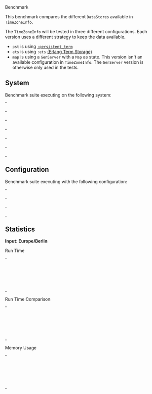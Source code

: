 Benchmark

This benchmark compares the different `DataStores` available in
`TimeZoneInfo`.

The `TimeZoneInfo` will be tested in three different configurations.
Each version uses a different strategy to keep the data available.
- `pst` is using
  [`:persistent_term`](https://erlang.org/doc/man/persistent_term.html)
- `ets` is using `:ets`
  [(Erlang Term Storage)](https://erlang.org/doc/man/ets.html)
- `map` is using a `GenServer` with a `Map` as state. This
  version isn't an available configuration in `TimeZoneInfo`. The
  `GenServer` version is otherwise only used in the tests.


## System

Benchmark suite executing on the following system:

<table style="width: 1%">
  <tr>
    <th style="width: 1%; white-space: nowrap">Operating System</th>
    <td>macOS</td>
  </tr><tr>
    <th style="white-space: nowrap">CPU Information</th>
    <td style="white-space: nowrap">Apple M1</td>
  </tr><tr>
    <th style="white-space: nowrap">Number of Available Cores</th>
    <td style="white-space: nowrap">8</td>
  </tr><tr>
    <th style="white-space: nowrap">Available Memory</th>
    <td style="white-space: nowrap">16 GB</td>
  </tr><tr>
    <th style="white-space: nowrap">Elixir Version</th>
    <td style="white-space: nowrap">1.14.1</td>
  </tr><tr>
    <th style="white-space: nowrap">Erlang Version</th>
    <td style="white-space: nowrap">25.1.2</td>
  </tr>
</table>

## Configuration

Benchmark suite executing with the following configuration:

<table style="width: 1%">
  <tr>
    <th style="width: 1%">:time</th>
    <td style="white-space: nowrap">10 s</td>
  </tr><tr>
    <th>:parallel</th>
    <td style="white-space: nowrap">1</td>
  </tr><tr>
    <th>:warmup</th>
    <td style="white-space: nowrap">2 s</td>
  </tr>
</table>

## Statistics



__Input: Europe/Berlin__

Run Time

<table style="width: 1%">
  <tr>
    <th>Name</th>
    <th style="text-align: right">IPS</th>
    <th style="text-align: right">Average</th>
    <th style="text-align: right">Devitation</th>
    <th style="text-align: right">Median</th>
    <th style="text-align: right">99th&nbsp;%</th>
  </tr>

  <tr>
    <td style="white-space: nowrap">pst</td>
    <td style="white-space: nowrap; text-align: right">2313.56 K</td>
    <td style="white-space: nowrap; text-align: right">0.43 &micro;s</td>
    <td style="white-space: nowrap; text-align: right">&plusmn;7444.04%</td>
    <td style="white-space: nowrap; text-align: right">0.38 &micro;s</td>
    <td style="white-space: nowrap; text-align: right">0.50 &micro;s</td>
  </tr>

  <tr>
    <td style="white-space: nowrap">ets</td>
    <td style="white-space: nowrap; text-align: right">43.67 K</td>
    <td style="white-space: nowrap; text-align: right">22.90 &micro;s</td>
    <td style="white-space: nowrap; text-align: right">&plusmn;37.25%</td>
    <td style="white-space: nowrap; text-align: right">20.29 &micro;s</td>
    <td style="white-space: nowrap; text-align: right">45.54 &micro;s</td>
  </tr>

  <tr>
    <td style="white-space: nowrap">map</td>
    <td style="white-space: nowrap; text-align: right">41.20 K</td>
    <td style="white-space: nowrap; text-align: right">24.27 &micro;s</td>
    <td style="white-space: nowrap; text-align: right">&plusmn;24.51%</td>
    <td style="white-space: nowrap; text-align: right">21.83 &micro;s</td>
    <td style="white-space: nowrap; text-align: right">45.58 &micro;s</td>
  </tr>

</table>


Run Time Comparison

<table style="width: 1%">
  <tr>
    <th>Name</th>
    <th style="text-align: right">IPS</th>
    <th style="text-align: right">Slower</th>
  <tr>
    <td style="white-space: nowrap">pst</td>
    <td style="white-space: nowrap;text-align: right">2313.56 K</td>
    <td>&nbsp;</td>
  </tr>

  <tr>
    <td style="white-space: nowrap">ets</td>
    <td style="white-space: nowrap; text-align: right">43.67 K</td>
    <td style="white-space: nowrap; text-align: right">52.98x</td>
  </tr>

  <tr>
    <td style="white-space: nowrap">map</td>
    <td style="white-space: nowrap; text-align: right">41.20 K</td>
    <td style="white-space: nowrap; text-align: right">56.16x</td>
  </tr>

</table>



Memory Usage

<table style="width: 1%">
  <tr>
    <th>Name</th>
    <th style="text-align: right">Average</th>
    <th style="text-align: right">Factor</th>
  </tr>
  <tr>
    <td style="white-space: nowrap">pst</td>
    <td style="white-space: nowrap">584 B</td>
    <td>&nbsp;</td>
  </tr>
    <tr>
    <td style="white-space: nowrap">ets</td>
    <td style="white-space: nowrap">608 B</td>
    <td>1.04x</td>
  </tr>
    <tr>
    <td style="white-space: nowrap">map</td>
    <td style="white-space: nowrap">680 B</td>
    <td>1.16x</td>
  </tr>
</table>